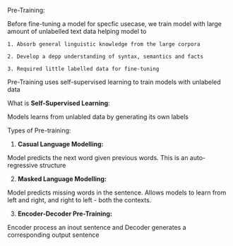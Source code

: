 Pre-Training:
  
  Before fine-tuning a model for specfic usecase, we train model with large amount of unlabelled text data helping model to 
  
    1. Absorb general linguistic knowledge from the large corpora
  
    2. Develop a depp understanding of syntax, semantics and facts
  
    3. Required little labelled data for fine-tuning
  
  Pre-Training uses self-supervised learning to train models with unlabeled data

What is **Self-Supervised Learning**:

  Models learns from unlabled data by generating its own labels


Types of Pre-training:

1. **Casual Language Modelling:**
  
  Model predicts the next word given previous words. This is an auto-regressive structure

2. **Masked Language Modelling:**

  Model predicts missing words in the sentence. Allows models to learn from left and right, and right to left - both the contexts.

3. **Encoder-Decoder Pre-Training:**

  Encoder process an inout sentence and Decoder generates a corresponding output sentence


 
